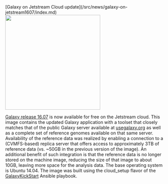 <div class='newsItemHeader'>[Galaxy on Jetstream Cloud update](/src/news/galaxy-on-jetstream1607/index.md)</div>

<div class='right'><img src="https://www.nsf.gov/news/mmg/media/images/jetstream_logo_f_fe60185c-962f-4c1f-99bf-e6ec82d54c21.jpg" alt="" width="300" /></div>

[Galaxy release 16.07](/src/news/2016_07-galaxy-release/index.md) is now available for free on the Jetstream cloud. This image contains the updated Galaxy application with a toolset that closely matches that of the public Galaxy server available at [usegalaxy.org](https://usegalaxy.org/) as well as a complete set of reference genomes available on that same server. Availability of the reference data was realized by enabling a connection to a (CVMFS-based) replica server that offers access to approximately 3TB of reference data (vs. ~50GB in the previous version of the image). An additional benefit of such integration is that the reference data is no longer stored on the machine image, reducing the size of that image to about 10GB, leaving more space for the analysis data. The base operating system is Ubuntu 14.04. The image was built using the cloud_setup flavor of the [GalaxyKickStart](https://github.com/ARTbio/GalaxyKickStart) Ansible playbook.
